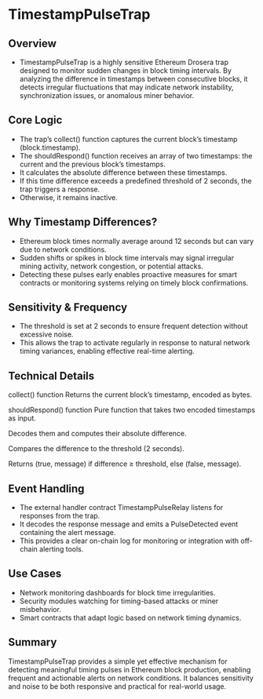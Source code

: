 # TimestampPulseTrap 

## Overview

- TimestampPulseTrap is a highly sensitive Ethereum Drosera trap designed to monitor sudden changes in block timing intervals. By analyzing the difference in timestamps between consecutive blocks, it detects irregular fluctuations that may indicate network instability, synchronization issues, or anomalous miner behavior.

## Core Logic

- The trap’s collect() function captures the current block’s timestamp (block.timestamp).
- The shouldRespond() function receives an array of two timestamps: the current and the previous block’s timestamps.
- It calculates the absolute difference between these timestamps.
- If this time difference exceeds a predefined threshold of 2 seconds, the trap triggers a response.
- Otherwise, it remains inactive.

## Why Timestamp Differences?

- Ethereum block times normally average around 12 seconds but can vary due to network conditions.
- Sudden shifts or spikes in block time intervals may signal irregular mining activity, network congestion, or potential attacks.
- Detecting these pulses early enables proactive measures for smart contracts or monitoring systems relying on timely block confirmations.

## Sensitivity & Frequency

- The threshold is set at 2 seconds to ensure frequent detection without excessive noise.
- This allows the trap to activate regularly in response to natural network timing variances, enabling effective real-time alerting.

## Technical Details

collect() function
Returns the current block’s timestamp, encoded as bytes.

shouldRespond() function
Pure function that takes two encoded timestamps as input.

Decodes them and computes their absolute difference.

Compares the difference to the threshold (2 seconds).

Returns (true, message) if difference ≥ threshold, else (false, message).

## Event Handling

- The external handler contract TimestampPulseRelay listens for responses from the trap.
- It decodes the response message and emits a PulseDetected event containing the alert message.
- This provides a clear on-chain log for monitoring or integration with off-chain alerting tools.

## Use Cases
- Network monitoring dashboards for block time irregularities.
- Security modules watching for timing-based attacks or miner misbehavior.
- Smart contracts that adapt logic based on network timing dynamics.

## Summary
TimestampPulseTrap provides a simple yet effective mechanism for detecting meaningful timing pulses in Ethereum block production, enabling frequent and actionable alerts on network conditions. It balances sensitivity and noise to be both responsive and practical for real-world usage.
